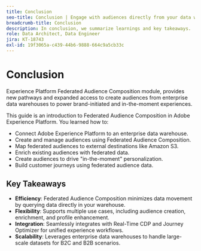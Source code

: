 ```yaml
---
title: Conclusion
seo-title: Conclusion | Engage with audiences directly from your data warehouse using federated audience composition
breadcrumb-title: Conclusion
description: In conclusion, we summarize learnings and key takeaways.
role: Data Architect, Data Engineer
jira: KT-18743
exl-id: 19f3065a-c439-44b6-9888-664c9a5cb33c
---
```

# Conclusion

Experience Platform Federated Audience Composition module, provides new pathways and expanded access to create audiences from enterprise data warehouses to power brand-initiated and in-the-moment experiences.

This  guide is an introduction to Federated Audience Composition in Adobe Experience Platform. You learned how to:

- Connect Adobe Experience Platform to an enterprise data warehouse.
- Create and manage audiences using Federated Audience Composition.
- Map federated audiences to external destinations like Amazon S3.
- Enrich existing audiences with federated data.
- Create audiences to drive "in-the-moment" personalization.
- Build customer journeys using federated audience data.

## Key Takeaways

- **Efficiency**: Federated Audience Composition minimizes data movement by querying data directly in your warehouse.
- **Flexibility**: Supports multiple use cases, including audience creation, enrichment, and profile enhancement.
- **Integration**: Seamlessly integrates with Real-Time CDP and Journey Optimizer for unified experience workflows.
- **Scalability**: Leverages enterprise data warehouses to handle large-scale datasets for B2C and B2B scenarios.
